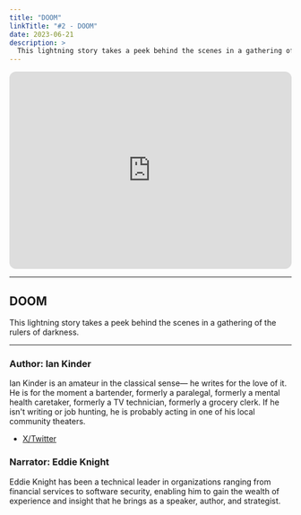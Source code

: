 ```yaml
---
title: "DOOM"
linkTitle: "#2 - DOOM"
date: 2023-06-21
description: > 
  This lightning story takes a peek behind the scenes in a gathering of the rulers of darkness.
---
```


<iframe style="border-radius:12px" src="https://open.spotify.com/embed/episode/4bkJn7lh9zG4bpBfB0vgRm?utm_source=generator" width="100%" height="352" frameBorder="0" allowfullscreen="" allow="autoplay; clipboard-write; encrypted-media; fullscreen; picture-in-picture" loading="lazy"></iframe>

---

## DOOM

This lightning story takes a peek behind the scenes in a gathering of the rulers of darkness.

---

### Author: Ian Kinder

Ian Kinder is an amateur in the classical sense— he writes for the love of it. He is for the moment a bartender, formerly a paralegal, formerly a mental health caretaker, formerly a TV technician, formerly a grocery clerk. If he isn't writing or job hunting, he is probably acting in one of his local community theaters.

- [X/Twitter](https://twitter.com/CuddlebugKaiju)

### Narrator: Eddie Knight

Eddie Knight has been a technical leader in organizations ranging from financial services to software security, enabling him to gain the wealth of experience and insight that he brings as a speaker, author, and strategist.

